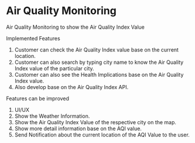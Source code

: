 # Air Quality Monitoring

Air Quality Monitoring to show the Air Quality Index Value

Implemented Features

1. Customer can check the Air Quality Index value base on the current location.
2. Customer can also search by typing city name to know the Air Quality Index value of the particular city.
3. Customer can also see the Health Implications base on the Air Quality Index value.
4. Also develop base on the Air Quality Index API.

Features can be improved

1. UI/UX
2. Show the Weather Information. 
3. Show the Air Quality Index Value of the respective city on the map.
4. Show more detail information base on the AQI value.
5. Send Notification about the current location of the AQI Value to the user.


 

